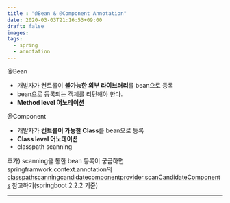 ```yaml
---
title : "@Bean & @Component Annotation"
date: 2020-03-03T21:16:53+09:00
draft: false
images:
tags: 
  - spring
  - annotation
---
```


@Bean 

- 개발자가 컨트롤이 <strong>불가능한 외부 라이브러리</strong>를 bean으로 등록
- bean으로 등록되는 객체를 리턴해야 한다. 
- <strong>Method level 어노테이션</strong>

@Component

- 개발자가 <strong>컨트롤이 가능한 Class</strong>를 bean으로 등록
- <strong>Class level 어노테이션</strong>
- classpath scanning

추가) scanning을 통한 bean 등록이 궁금하면 springframwork.context.annotation의 <a href="https://docs.spring.io/spring-framework/docs/current/javadoc-api/org/springframework/context/annotation/ClassPathScanningCandidateComponentProvider.html">classpathscanningcandidatecomponentprovider.scanCandidateComponents</a> 참고하기(springboot 2.2.2 기준)
 
  ---------------------------------------------------
    
<script src="https://utteranc.es/client.js"
        repo="leerograming/leerograming-comment"
        issue-term="pathname"
        theme="github-light"
        crossorigin="anonymous"
        async>
</script>


